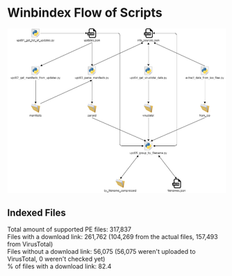 # Winbindex Flow of Scripts

![winbindex-scripts-flow.png](winbindex-scripts-flow.png)

## Indexed Files

<!--FileStats-->
Total amount of supported PE files: 317,837  
Files with a download link: 261,762 (104,269 from the actual files, 157,493 from VirusTotal)  
Files without a download link: 56,075 (56,075 weren't uploaded to VirusTotal, 0 weren't checked yet)  
% of files with a download link: 82.4  
<!--/FileStats-->
